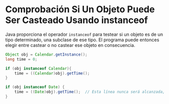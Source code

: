 # Comprobación Si Un Objeto Puede Ser Casteado Usando instanceof 

Java proporciona el operador `instanceof` para testear si un objeto es de un tipo determinado,
una subclase de ese tipo. El programa puede entonces elegir entre castear o no castear ese objeto en consecuencia.

```java
Object obj = Calendar.getInstance();
long time = 0;

if (obj instanceof Calendar){
    time = ((Calendar)obj).getTime();
}

if (obj instanceof Date) {
    time = ((Date)obj).getTime();  // Esta línea nunca será alcanzada, obj no es un tipo Date
}
```